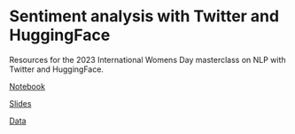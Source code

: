 # Sentiment analysis with Twitter and HuggingFace

Resources for the 2023 International Womens Day masterclass on NLP with Twitter and HuggingFace.

[Notebook](https://github.com/NICD-UK/IWD-twitterxhuggingface/blob/main/sentiment-analysis.ipynb)

[Slides](https://github.com/NICD-UK/IWD-twitterxhuggingface/blob/main/slides/slides.html)

[Data](https://raw.githubusercontent.com/NICD-UK/IWD-twitterxhuggingface/main/data)